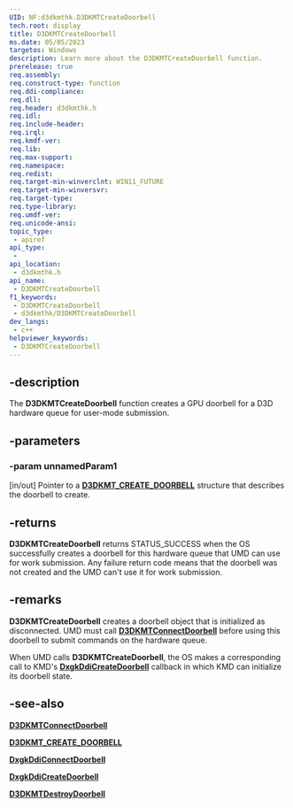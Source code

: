 ```yaml
---
UID: NF:d3dkmthk.D3DKMTCreateDoorbell
tech.root: display
title: D3DKMTCreateDoorbell
ms.date: 05/05/2023
targetos: Windows
description: Learn more about the D3DKMTCreateDoorbell function.
prerelease: true
req.assembly: 
req.construct-type: function
req.ddi-compliance: 
req.dll: 
req.header: d3dkmthk.h
req.idl: 
req.include-header: 
req.irql: 
req.kmdf-ver: 
req.lib: 
req.max-support: 
req.namespace: 
req.redist: 
req.target-min-winverclnt: WIN11_FUTURE
req.target-min-winversvr: 
req.target-type: 
req.type-library: 
req.umdf-ver: 
req.unicode-ansi: 
topic_type:
 - apiref
api_type:
 - 
api_location:
 - d3dkmthk.h
api_name:
 - D3DKMTCreateDoorbell
f1_keywords:
 - D3DKMTCreateDoorbell
 - d3dkmthk/D3DKMTCreateDoorbell
dev_langs:
 - c++
helpviewer_keywords:
 - D3DKMTCreateDoorbell
---
```


## -description

The **D3DKMTCreateDoorbell** function creates a GPU doorbell for a D3D hardware queue for user-mode submission.

## -parameters

### -param unnamedParam1

[in/out] Pointer to a [**D3DKMT_CREATE_DOORBELL**](ns-d3dkmthk-d3dkmt_create_doorbell.md) structure that describes the doorbell to create.

## -returns

**D3DKMTCreateDoorbell** returns STATUS_SUCCESS when the OS successfully creates a doorbell for this hardware queue that UMD can use for work submission. Any failure return code means that the doorbell was not created and the UMD can't use it for work submission.

## -remarks

**D3DKMTCreateDoorbell** creates a doorbell object that is initialized as disconnected. UMD must call [**D3DKMTConnectDoorbell**](nf-d3dkmthk-d3dkmtconnectdoorbell.md) before using this doorbell to submit commands on the hardware queue.

When UMD calls **D3DKMTCreateDoorbell**, the OS makes a corresponding call to KMD's [**DxgkDdiCreateDoorbell**](../d3dkmddi/nc-d3dkmddi-dxgkddi_createdoorbell.md) callback in which KMD can initialize its doorbell state.

## -see-also

[**D3DKMTConnectDoorbell**](nf-d3dkmthk-d3dkmtconnectdoorbell.md)

[**D3DKMT_CREATE_DOORBELL**](ns-d3dkmthk-d3dkmt_create_doorbell.md)

[**DxgkDdiConnectDoorbell**](../d3dkmddi/nc-d3dkmddi-dxgkddi_connectoorbell.md)

[**DxgkDdiCreateDoorbell**](../d3dkmddi/nc-d3dkmddi-dxgkddi_createdoorbell.md)

[**D3DKMTDestroyDoorbell**](nf-d3dkmthk-d3dkmtdestroydoorbell.md)
